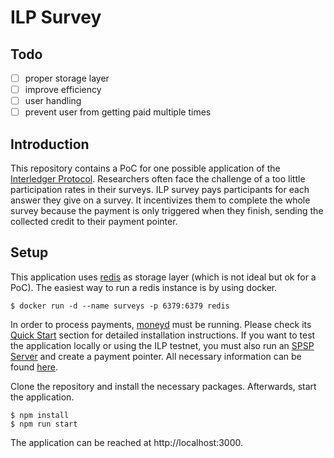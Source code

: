 # ILP Survey

## Todo
- [ ] proper storage layer
- [ ] improve efficiency
- [ ] user handling
- [ ] prevent user from getting paid multiple times

## Introduction

This repository contains a PoC for one possible application of the [Interledger Protocol](https://interledger.org/). Researchers often face the challenge of a too little participation rates in their surveys. ILP survey pays participants for each answer they give on a survey. It incentivizes them to complete the whole survey because the payment is only triggered when they finish, sending the collected credit to their payment pointer. 

## Setup

This application uses [redis](https://redis.io/) as storage layer (which is not ideal but ok for a PoC). The easiest way to run a redis instance is by using docker.

    $ docker run -d --name surveys -p 6379:6379 redis

In order to process payments, [moneyd](https://github.com/interledgerjs/moneyd) must be running. Please check its [Quick Start](https://github.com/interledgerjs/moneyd#quick-start) section for detailed installation instructions. If you want to test the application locally or using the ILP testnet, you must also run an [SPSP Server](https://github.com/interledgerjs/ilp-spsp-server) and create a payment pointer. All necessary information can be found [here](https://github.com/interledgerjs/ilp-spsp-server#ilp-spsp-server).

Clone the repository and install the necessary packages. Afterwards, start the application.

    $ npm install
    $ npm run start

The application can be reached at http://localhost:3000.